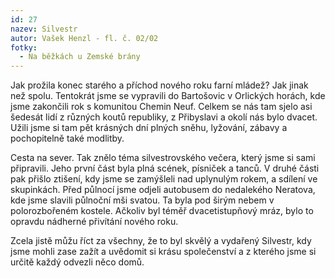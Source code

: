 ```yaml
---
id: 27
nazev: Silvestr
autor: Vašek Henzl - fl. č. 02/02
fotky:
  - Na běžkách u Zemské brány
---
```

Jak prožila konec starého a příchod nového roku farní mládež? Jak jinak než spolu. Tentokrát jsme se vypravili do Bartošovic v Orlických horách, kde jsme zakončili rok s komunitou Chemin Neuf. Celkem se nás tam sjelo asi šedesát lidí z různých koutů republiky, z Přibyslavi a okolí nás bylo dvacet. Užili jsme si tam pět krásných dní plných sněhu, lyžování, zábavy a pochopitelně také modlitby. 
<p>
Cesta na sever. Tak znělo téma silvestrovského večera, který jsme si sami připravili. Jeho první část byla plná scének, písniček a tanců. V druhé části pak přišlo ztišení, kdy jsme se zamýšleli nad uplynulým rokem, a sdílení ve skupinkách. Před půlnocí jsme odjeli autobusem do nedalekého Neratova, kde jsme slavili půlnoční mši svatou. Ta byla pod širým nebem v polorozbořeném kostele. Ačkoliv byl téměř dvacetistupňový mráz, bylo to opravdu nádherné přivítání nového roku. 
<p>
Zcela jistě můžu říct za všechny, že to byl skvělý a vydařený Silvestr, kdy jsme mohli zase zažít a uvědomit si krásu společenství a z kterého jsme si určitě každý odvezli něco domů.
